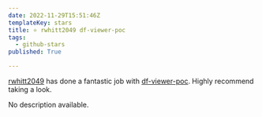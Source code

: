 ```yaml
---
date: 2022-11-29T15:51:46Z
templateKey: stars
title: ⭐ rwhitt2049 df-viewer-poc
tags:
  - github-stars
published: True

---
```


[rwhitt2049](https://github.com/rwhitt2049) has done a fantastic job with [df-viewer-poc](https://github.com/rwhitt2049/df-viewer-poc). Highly recommend taking a look.

No description available.
